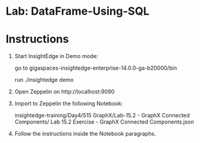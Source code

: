 # Lab: DataFrame-Using-SQL

# Instructions

1. Start InsightEdge in Demo mode:

    go to gigaspaces-insightedge-enterprise-14.0.0-ga-b20000/bin

    run ./insightedge demo

2. Open Zeppelin on http://localhost:9090

3. Import to Zeppelin the following Notebook:

    insightedge-training/Day4/515 GraphX/Lab-15.2 - GraphX Connected Components/
    Lab 15.2 Exercise - GraphX Connected Components.json

4. Follow the instructions inside the Notebook paragraphs.
